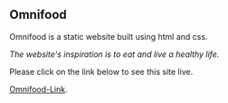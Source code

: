 ## Omnifood

Omnifood is a static website built using html and css.

*The website's inspiration is to eat and live a healthy life.*

Please click on the link below to see this site live.

[Omnifood-Link](https://gagan-aptagiri.github.io/Omnifood/).
